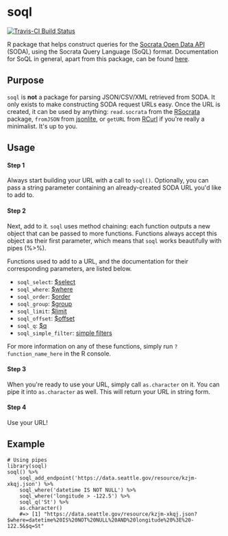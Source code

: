 # soql

[![Travis-CI Build Status](https://travis-ci.org/zmbc/soql.svg?branch=master)](https://travis-ci.org/zmbc/soql)

R package that helps construct queries for the [Socrata Open Data API](https://dev.socrata.com) (SODA), using the Socrata Query Language (SoQL) format. Documentation for SoQL in general, apart from this package, can be found [here](https://dev.socrata.com/docs/queries/).

## Purpose

`soql` is **not** a package for parsing JSON/CSV/XML retrieved from SODA. It only exists to make constructing SODA request URLs easy. Once the URL is created, it can be used by anything: `read.socrata` from the [RSocrata](https://github.com/Chicago/RSocrata) package, `fromJSON` from [jsonlite](https://github.com/jeroenooms/jsonlite), or `getURL` from [RCurl](https://github.com/omegahat/RCurl) if you're really a minimalist. It's up to you.

## Usage

#### Step 1
Always start building your URL with a call to `soql()`. Optionally, you can pass a string parameter containing an already-created SODA URL you'd like to add to.

#### Step 2
Next, add to it. `soql` uses method chaining: each function outputs a new object that can be passed to more functions. Functions always accept this object as their first parameter, which means that `soql` works beautifully with pipes (%>%).

Functions used to add to a URL, and the documentation for their corresponding parameters, are listed below.

* `soql_select`: [$select](https://dev.socrata.com/docs/queries/select.html)
* `soql_where`: [$where](https://dev.socrata.com/docs/queries/where.html)
* `soql_order`: [$order](https://dev.socrata.com/docs/queries/order.html)
* `soql_group`: [$group](https://dev.socrata.com/docs/queries/group.html)
* `soql_limit`: [$limit](https://dev.socrata.com/docs/queries/limit.html)
* `soql_offset`: [$offset](https://dev.socrata.com/docs/queries/offset.html)
* `soql_q`: [$q](https://dev.socrata.com/docs/queries/q.html)
* `soql_simple_filter`: [simple filters](https://dev.socrata.com/docs/filtering.html)

For more information on any of these functions, simply run `?function_name_here` in the R console.

#### Step 3
When you're ready to use your URL, simply call `as.character` on it. You can pipe it into `as.character` as well. This will return your URL in string form.

#### Step 4
Use your URL!

## Example

```
# Using pipes
library(soql)
soql() %>%
	soql_add_endpoint('https://data.seattle.gov/resource/kzjm-xkqj.json') %>%
	soql_where('datetime IS NOT NULL') %>%
	soql_where('longitude > -122.5') %>%
	soql_q('St') %>%
	as.character()
	#=> [1] "https://data.seattle.gov/resource/kzjm-xkqj.json?$where=datetime%20IS%20NOT%20NULL%20AND%20longitude%20%3E%20-122.5&$q=St"
```

